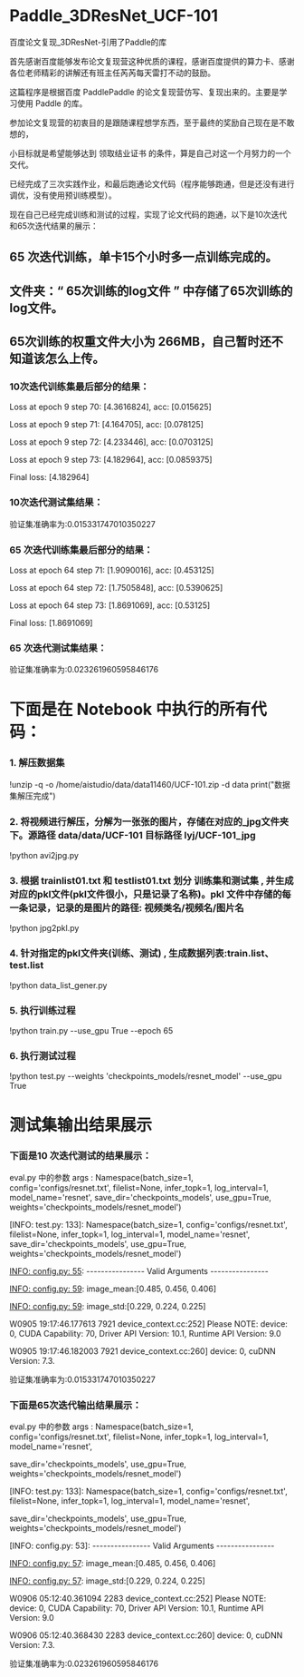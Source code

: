 # Paddle_3DResNet_UCF-101
百度论文复现_3DResNet-引用了Paddle的库

首先感谢百度能够发布论文复现营这种优质的课程，感谢百度提供的算力卡、感谢各位老师精彩的讲解还有班主任芮芮每天雷打不动的鼓励。

这篇程序是根据百度 PaddlePaddle 的论文复现营仿写、复现出来的。主要是学习使用  Paddle  的库。

参加论文复现营的初衷目的是跟随课程想学东西，至于最终的奖励自己现在是不敢想的，

小目标就是希望能够达到 领取结业证书 的条件，算是自己对这一个月努力的一个交代。

已经完成了三次实践作业，和最后跑通论文代码（程序能够跑通，但是还没有进行调优，没有使用预训练模型）。


现在自己已经完成训练和测试的过程，实现了论文代码的跑通，以下是10次迭代和65次迭代结果的展示：

## 65 次迭代训练，单卡15个小时多一点训练完成的。
## 文件夹：“ 65次训练的log文件 ” 中存储了65次训练的log文件。
## 65次训练的权重文件大小为 266MB，自己暂时还不知道该怎么上传。

### 10次迭代训练集最后部分的结果：

Loss at epoch 9 step 70: [4.3616824], acc: [0.015625]

Loss at epoch 9 step 71: [4.164705], acc: [0.078125]

Loss at epoch 9 step 72: [4.233446], acc: [0.0703125]

Loss at epoch 9 step 73: [4.182964], acc: [0.0859375]

Final loss: [4.182964]


### 10次迭代测试集结果：

验证集准确率为:0.015331747010350227


### 65 次迭代训练集最后部分的结果：

Loss at epoch 64 step 71: [1.9090016], acc: [0.453125]

Loss at epoch 64 step 72: [1.7505848], acc: [0.5390625]

Loss at epoch 64 step 73: [1.8691069], acc: [0.53125]

Final loss: [1.8691069]

### 65 次迭代测试集结果：

验证集准确率为:0.023261960595846176


# 下面是在 Notebook 中执行的所有代码：

### 1. 解压数据集
!unzip -q -o /home/aistudio/data/data11460/UCF-101.zip -d data
print("数据集解压完成")

### 2. 将视频进行解压，分解为一张张的图片，存储在对应的_jpg文件夹下。源路径 data/data/UCF-101     目标路径  lyj/UCF-101_jpg
!python avi2jpg.py

### 3. 根据 trainlist01.txt 和 testlist01.txt   划分 训练集和测试集 ,  并生成对应的pkl文件(pkl文件很小，只是记录了名称)。pkl 文件中存储的每一条记录，记录的是图片的路径:    视频类名/视频名/图片名

!python jpg2pkl.py

### 4. 针对指定的pkl文件夹(训练、测试) ,   生成数据列表:train.list、test.list
!python data_list_gener.py

### 5. 执行训练过程
!python train.py --use_gpu True --epoch 65

### 6. 执行测试过程
!python test.py --weights 'checkpoints_models/resnet_model' --use_gpu True 

# 测试集输出结果展示
### 下面是10 次迭代测试的结果展示：

eval.py 中的参数 args :  Namespace(batch_size=1, config='configs/resnet.txt', filelist=None, infer_topk=1, log_interval=1, model_name='resnet', save_dir='checkpoints_models', 
use_gpu=True, weights='checkpoints_models/resnet_model')

[INFO: test.py:  133]: Namespace(batch_size=1, config='configs/resnet.txt', filelist=None, infer_topk=1, log_interval=1, model_name='resnet', save_dir='checkpoints_models', 
use_gpu=True, weights='checkpoints_models/resnet_model')

[INFO: config.py:   55]: ---------------- Valid Arguments ----------------

[INFO: config.py:   57]: MODEL:

[INFO: config.py:   59]:     name:resnet

[INFO: config.py:   59]:     format:pkl

[INFO: config.py:   59]:     num_classes:101

[INFO: config.py:   59]:     seg_num:1

[INFO: config.py:   59]:     seglen:16

[INFO: config.py:   59]:     image_mean:[0.485, 0.456, 0.406]

[INFO: config.py:   59]:     image_std:[0.229, 0.224, 0.225]

[INFO: config.py:   59]:     num_layers:50

[INFO: config.py:   57]: TRAIN:

[INFO: config.py:   59]:     epoch:1

[INFO: config.py:   59]:     short_size:240

[INFO: config.py:   59]:     target_size:112

[INFO: config.py:   59]:     num_reader_threads:1

[INFO: config.py:   59]:     buf_size:1024

[INFO: config.py:   59]:     batch_size:128

[INFO: config.py:   59]:     use_gpu:True

[INFO: config.py:   59]:     num_gpus:1

[INFO: config.py:   59]:     filelist:./lyj/train.list

[INFO: config.py:   59]:     learning_rate:0.01

[INFO: config.py:   59]:     learning_rate_decay:0.1

[INFO: config.py:   59]:     l2_weight_decay:0.0001

[INFO: config.py:   59]:     momentum:0.9

[INFO: config.py:   59]:     total_videos:80

[INFO: config.py:   57]: VALID:

[INFO: config.py:   59]:     seg_num:7

[INFO: config.py:   59]:     short_size:240

[INFO: config.py:   59]:     target_size:112

[INFO: config.py:   59]:     num_reader_threads:1

[INFO: config.py:   59]:     buf_size:1024

[INFO: config.py:   59]:     batch_size:1

[INFO: config.py:   59]:     filelist:./lyj/test.list

[INFO: config.py:   60]: -------------------------------------------------

W0905 19:17:46.177613  7921 device_context.cc:252] Please NOTE: device: 0, CUDA Capability: 70, Driver API Version: 10.1, Runtime API Version: 9.0

W0905 19:17:46.182003  7921 device_context.cc:260] device: 0, cuDNN Version: 7.3.

验证集准确率为:0.015331747010350227

### 下面是65次迭代输出结果展示：

eval.py 中的参数 args :  Namespace(batch_size=1, config='configs/resnet.txt', filelist=None, infer_topk=1, log_interval=1, model_name='resnet', 

save_dir='checkpoints_models', use_gpu=True, weights='checkpoints_models/resnet_model')

[INFO: test.py:  133]: Namespace(batch_size=1, config='configs/resnet.txt', filelist=None, infer_topk=1, log_interval=1, model_name='resnet', 

save_dir='checkpoints_models', use_gpu=True, weights='checkpoints_models/resnet_model')

[INFO: config.py:   53]: ---------------- Valid Arguments ----------------

[INFO: config.py:   55]: MODEL:

[INFO: config.py:   57]:     name:resnet

[INFO: config.py:   57]:     format:pkl

[INFO: config.py:   57]:     num_classes:101

[INFO: config.py:   57]:     seg_num:1

[INFO: config.py:   57]:     seglen:16

[INFO: config.py:   57]:     image_mean:[0.485, 0.456, 0.406]

[INFO: config.py:   57]:     image_std:[0.229, 0.224, 0.225]

[INFO: config.py:   57]:     num_layers:50

[INFO: config.py:   55]: TRAIN:

[INFO: config.py:   57]:     epoch:1

[INFO: config.py:   57]:     short_size:240

[INFO: config.py:   57]:     target_size:112

[INFO: config.py:   57]:     num_reader_threads:1

[INFO: config.py:   57]:     buf_size:1024

[INFO: config.py:   57]:     batch_size:128

[INFO: config.py:   57]:     use_gpu:True

[INFO: config.py:   57]:     num_gpus:1

[INFO: config.py:   57]:     filelist:./lyj/train.list

[INFO: config.py:   57]:     learning_rate:0.01

[INFO: config.py:   57]:     learning_rate_decay:0.1

[INFO: config.py:   57]:     l2_weight_decay:0.0001

[INFO: config.py:   57]:     momentum:0.9

[INFO: config.py:   57]:     total_videos:80

[INFO: config.py:   55]: VALID:

[INFO: config.py:   57]:     seg_num:7

[INFO: config.py:   57]:     short_size:240

[INFO: config.py:   57]:     target_size:112

[INFO: config.py:   57]:     num_reader_threads:1

[INFO: config.py:   57]:     buf_size:1024

[INFO: config.py:   57]:     batch_size:1

[INFO: config.py:   57]:     filelist:./lyj/test.list

[INFO: config.py:   58]: -------------------------------------------------



W0906 05:12:40.361094  2283 device_context.cc:252] Please NOTE: device: 0, CUDA Capability: 70, Driver API Version: 10.1, Runtime API Version: 9.0

W0906 05:12:40.368430  2283 device_context.cc:260] device: 0, cuDNN Version: 7.3.

验证集准确率为:0.023261960595846176
